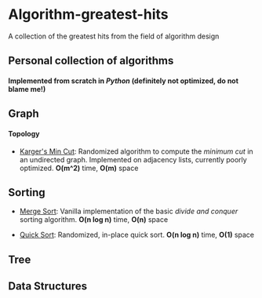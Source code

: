 # Algorithm-greatest-hits

A collection of the greatest hits from the field of algorithm design

## Personal collection of algorithms
#### Implemented from scratch in _Python_ (definitely **not** optimized, do not blame me!)

## Graph 

#### Topology

* [Karger's Min Cut](https://github.com/Zymrael/Algorithm-greatest-hits/blob/master/graph%20algorithms/Karger's%20min%20cut.py):
  Randomized algorithm to compute the _minimum cut_ in an undirected graph. Implemented on adjacency lists, currently poorly optimized. **O(m^2)** time, **O(m)** space

## Sorting

* [Merge Sort](https://github.com/Zymrael/Algorithm-greatest-hits/blob/master/sorting/MergeSort.py): Vanilla implementation of the basic _divide and conquer_ sorting algorithm. **O(n log n)** time, **O(n)** space 

* [Quick Sort](https://github.com/Zymrael/Algorithm-greatest-hits/blob/master/sorting/QuickSort.py): Randomized, in-place quick sort. **O(n log n)** time, **O(1)** space  

## Tree

## Data Structures
